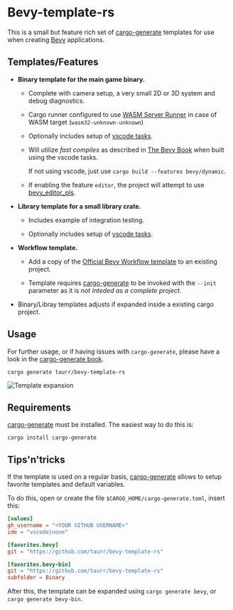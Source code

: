 # Bevy-template-rs

This is a small but feature rich set of [cargo-generate] templates for use when creating [Bevy] applications.

## Templates/Features

- **Binary template for the main game binary.**
  
  - Complete with camera setup, a very small 2D or 3D system and debug diagnostics.
  
  - Cargo runner configured to use [WASM Server Runner] in case of WASM target (`wasm32-unknown-unknown`)
  
  - Optionally includes setup of [vscode tasks].
  
  - Will utilize *fast compiles* as described in [The Bevy Book] when built using the vscode tasks. 
  
    If not using vscode, just use `cargo build --features bevy/dynamic`.
  
  - If enabling the feature `editor`, the project will attempt to use [bevy_editor_pls].

- **Library template for a small library crate.**
  
  - Includes example of integration testing.
  
  - Optionally includes setup of [vscode tasks].

- **Workflow template.**

  - Add a copy of the [Official Bevy Workflow template] to an existing project.
  
  - Template requires [cargo-generate] to be invoked with the `--init` parameter as it is *not inteded as a complete project*.

- Binary/Libray templates adjusts if expanded inside a existing cargo project.

## Usage

For further usage, or if having issues with `cargo-generate`, please have a look in the [cargo-generate book](https://cargo-generate.github.io/cargo-generate/index.html).

```shell
cargo generate taurr/bevy-template-rs
```

![Template expansion](./assets/template-expansion.gif)

## Requirements

[cargo-generate] must be installed. The easiest way to do this is:

```shell
cargo install cargo-generate
```

## Tips'n'tricks

If the template is used on a regular basis, [cargo-generate] allows to setup favorite templates and default variables.

To do this, open or create the file `$CARGO_HOME/cargo-generate.toml`, insert this:
```toml
[values]
gh_username = "<YOUR GITHUB USERNAME>"
ide = "vscode|none"

[favorites.bevy]
git = "https://github.com/taurr/bevy-template-rs"

[favorites.bevy-bin]
git = "https://github.com/taurr/bevy-template-rs"
subfolder = Binary
```

After this, the template can be expanded using `cargo generate bevy`, or `cargo generate bevy-bin`.

[Bevy]:https://bevyengine.org
[cargo-generate]:https://github.com/cargo-generate/cargo-generate
[bevy_editor_pls]:https://github.com/jakobhellermann/bevy_editor_pls
[The Bevy Book]:https://bevyengine.org/learn/book
[Official Bevy Workflow template]:https://github.com/bevyengine/bevy_github_ci_template
[WASM Server Runner]: https://github.com/jakobhellermann/wasm-server-runner
[vscode]: https://code.visualstudio.com
[vscode tasks]: https://code.visualstudio.com/Docs/editor/tasks
